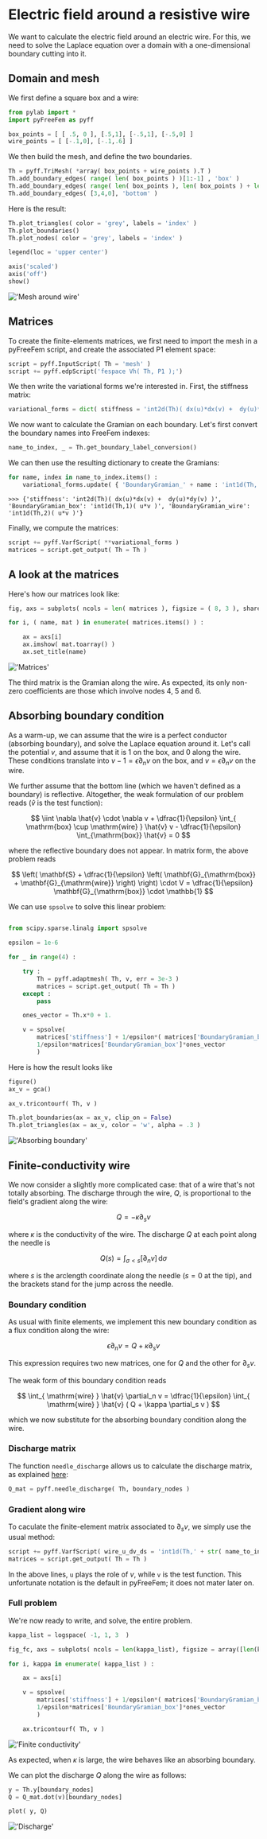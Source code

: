 # Electric field around a resistive wire

We want to calculate the electric field around an electric wire. For this, we need to solve the Laplace equation over a domain with a one-dimensional boundary cutting into it.

## Domain and mesh

We first define a square box and a wire:

```python
from pylab import *
import pyFreeFem as pyff

box_points = [ [ .5, 0 ], [.5,1], [-.5,1], [-.5,0] ]
wire_points = [ [-.1,0], [-.1,.6] ]
```

We then build the mesh, and define the two boundaries.

```python
Th = pyff.TriMesh( *array( box_points + wire_points ).T )
Th.add_boundary_edges( range( len( box_points ) )[1:-1] , 'box' )
Th.add_boundary_edges( range( len( box_points ), len( box_points ) + len( wire_points ) ) , 'wire' )
Th.add_boundary_edges( [3,4,0], 'bottom' )
```

Here is the result:

```python
Th.plot_triangles( color = 'grey', labels = 'index' )
Th.plot_boundaries()
Th.plot_nodes( color = 'grey', labels = 'index' )

legend(loc = 'upper center')

axis('scaled')
axis('off')
show()
```

!['Mesh around wire'](../figures/wire_mesh.svg)

## Matrices

To create the finite-elements matrices, we first need to import the mesh in a pyFreeFem script, and create the associated P1 element space:

```python
script = pyff.InputScript( Th = 'mesh' )
script += pyff.edpScript('fespace Vh( Th, P1 );')
```

We then write the variational forms we're interested in. First, the stiffness matrix:

```python
variational_forms = dict( stiffness = 'int2d(Th)( dx(u)*dx(v) +  dy(u)*dy(v) )' )
```

We now want to calculate the Gramian on each boundary. Let's first convert the boundary names into FreeFem indexes:

```python
name_to_index, _ = Th.get_boundary_label_conversion()
```

We can then use the resulting dictionary to create the Gramians:

```python
for name, index in name_to_index.items() :
    variational_forms.update( { 'BoundaryGramian_' + name : 'int1d(Th,' + str(index) + ')( u*v )' } )
```

```console
>>> {'stiffness': 'int2d(Th)( dx(u)*dx(v) +  dy(u)*dy(v) )', 'BoundaryGramian_box': 'int1d(Th,1)( u*v )', 'BoundaryGramian_wire': 'int1d(Th,2)( u*v )'}
```

Finally, we compute the matrices:

```python
script += pyff.VarfScript( **variational_forms )
matrices = script.get_output( Th = Th )
```

## A look at the matrices

Here's how our matrices look like:

```python
fig, axs = subplots( ncols = len( matrices ), figsize = ( 8, 3 ), sharey = True )

for i, ( name, mat ) in enumerate( matrices.items() ) :

    ax = axs[i]
    ax.imshow( mat.toarray() )
    ax.set_title(name)
```

!['Matrices'](../figures/wire_matrices.svg)

The third matrix is the Gramian along the wire. As expected, its only non-zero coefficients are those which involve nodes 4, 5 and 6.

## Absorbing boundary condition

As a warm-up, we can assume that the wire is a perfect conductor (absorbing boundary), and solve the Laplace equation around it. Let's call the potential $v$, and assume that it is 1 on the box, and 0 along the wire. These conditions translate into $v-1=\epsilon \partial_n v$ on the box, and $v=\epsilon \partial_n v$ on the wire.

We further assume that the bottom line (which we haven't defined as a boundary) is reflective. Altogether, the weak formulation of our problem reads ($\hat{v}$ is the test function):

$$
\iint \nabla \hat{v} \cdot \nabla v + \dfrac{1}{\epsilon} \int_{ \mathrm{box} \cup \mathrm{wire} } \hat{v} v - \dfrac{1}{\epsilon} \int_{\mathrm{box}} \hat{v} = 0
$$

where the reflective boundary does not appear. In matrix form, the above problem reads

$$
\left( \mathbf{S} + \dfrac{1}{\epsilon} \left( \mathbf{G}_{\mathrm{box}} + \mathbf{G}_{\mathrm{wire}} \right) \right) \cdot V = \dfrac{1}{\epsilon} \mathbf{G}_{\mathrm{box}} \cdot \mathbb{1}
$$

We can use `spsolve` to solve this linear problem:


```python

from scipy.sparse.linalg import spsolve

epsilon = 1e-6

for _ in range(4) :

    try :
        Th = pyff.adaptmesh( Th, v, err = 3e-3 )
        matrices = script.get_output( Th = Th )
    except :
        pass

    ones_vector = Th.x*0 + 1.

    v = spsolve(
        matrices['stiffness'] + 1/epsilon*( matrices['BoundaryGramian_box'] + matrices['BoundaryGramian_wire'] + matrices['BoundaryGramian_bottom']),
        1/epsilon*matrices['BoundaryGramian_box']*ones_vector
        )
```

Here is how the result looks like

```python
figure()
ax_v = gca()

ax_v.tricontourf( Th, v )

Th.plot_boundaries(ax = ax_v, clip_on = False)
Th.plot_triangles(ax = ax_v, color = 'w', alpha = .3 )
```

!['Absorbing boundary'](../figures/wire_field.svg)

## Finite-conductivity wire

We now consider a slightly more complicated case: that of a wire that's not totally absorbing. The discharge through the wire, $Q$, is proportional to the field's gradient along the wire:

$$
Q = - \kappa \partial_s v
$$

where $\kappa$ is the conductivity of the wire. The discharge $Q$ at each point along the needle is

$$
Q(s) = \int_{ \sigma < s} \left[ \partial_n v \right] \, \mathrm{d} \sigma
$$

where $s$ is the arclength coordinate along the needle ($s=0$ at the tip), and the brackets stand for the jump across the needle.


### Boundary condition

As usual with finite elements, we implement this new boundary condition as a flux condition along the wire:

$$
\epsilon \partial_n v = Q + \kappa \partial_s v
$$

This expression requires two new matrices, one for $Q$ and the other for $\partial_s v$.

The weak form of this boundary condition reads

$$
\int_{ \mathrm{wire} } \hat{v} \partial_n v = \dfrac{1}{\epsilon} \int_{ \mathrm{wire} } \hat{v} ( Q + \kappa \partial_s v )
$$

which we now substitute for the absorbing boundary condition along the wire.

### Discharge matrix

The function `needle_discharge` allows us to calculate the discharge matrix, as explained [here](./discharge_through_wire.md):

```python
Q_mat = pyff.needle_discharge( Th, boundary_nodes )
```

### Gradient along wire

To caculate the finite-element matrix associated to $\partial_s v$, we simply use the usual method:

```python
script += pyff.VarfScript( wire_u_dv_ds = 'int1d(Th,' + str( name_to_index['wire'] ) + ')( v*N.x*dy(u) - v*N.y*dx(u) )' )
matrices = script.get_output( Th = Th )
```

In the above lines, `u` plays the role of $v$, while `v` is the test function. This unfortunate notation is the default in pyFreeFem; it does not mater later on.

### Full problem

We're now ready to write, and solve, the entire problem.

```python
kappa_list = logspace( -1, 1, 3  )

fig_fc, axs = subplots( ncols = len(kappa_list), figsize = array([len(kappa_list),1])*3 )

for i, kappa in enumerate( kappa_list ) :

    ax = axs[i]

    v = spsolve(
        matrices['stiffness'] + 1/epsilon*( matrices['BoundaryGramian_box'] + matrices['BoundaryGramian_bottom'] + matrices['BoundaryGramian_wire'].dot(Q_mat) - kappa*matrices['wire_u_dv_ds'] ),
        1/epsilon*matrices['BoundaryGramian_box']*ones_vector
        )

    ax.tricontourf( Th, v )
```

!['Finite conductivity'](../figures/wire_kappa.svg)

As expected, when $\kappa$ is large, the wire behaves like an absorbing boundary.

We can plot the discharge $Q$ along the wire as follows:

```python
y = Th.y[boundary_nodes]
Q = Q_mat.dot(v)[boundary_nodes]

plot( y, Q)
```

!['Discharge'](../figures/wire_Q.svg)
